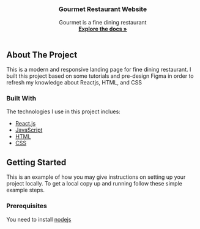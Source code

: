 <div align="center"> 

  <h3 align="center">Gourmet Restaurant Website</h3>

  <p align="center">
    Gourmet is a fine dining restaurant
    <br />
    <a href="#"><strong>Explore the docs »</strong></a>
    <br />
    <br />
      
    
  </p>
</div>

<!-- ABOUT THE PROJECT -->
## About The Project
This is a modern and responsive landing page for fine dining restaurant. I built this project based on some tutorials and pre-design Figma in order to refresh my knowledge about Reactjs, HTML, and CSS

### Built With
The technologies I use in this project inclues:
* [React.js](https://reactjs.org/)
* [JavaScript](https://developer.mozilla.org/en-US/docs/Web/JavaScript)
* [HTML](https://developer.mozilla.org/en-US/docs/Web/HTML)
* [CSS](https://developer.mozilla.org/en-US/docs/Web/CSS)

<!-- GETTING STARTED -->
## Getting Started
This is an example of how you may give instructions on setting up your project locally. To get a local copy up and running follow these simple example steps.

### Prerequisites
You need to install [nodejs](https://nodejs.org/en/)

